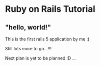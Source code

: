 # Ruby on Rails Tutorial

## "hello, world!"

This is the first rails 5 application by me :) 

Still lots more to go...!!!

Next plan is yet to be planned :D ...
